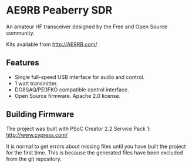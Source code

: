 # AE9RB Peaberry SDR

An amateur HF transceiver designed by the Free and Open Source community.

Kits available from http://AE9RB.com/

## Features

 * Single full-speed USB interface for audio and control.
 * 1 watt transmitter.
 * DG8SAQ/PE0FKO compatible control interface.
 * Open Source firmware.  Apache 2.0 license.

## Building Firmware

The project was built with PSoC Creator 2.2 Service Pack 1:
http://www.cypress.com/

It is normal to get errors about missing files until you have built
the project for the first time.  This is because the generated files
have been excluded from the git repository. 
